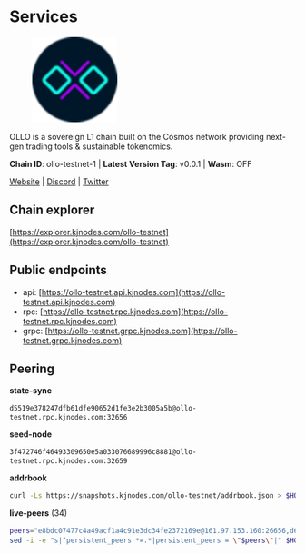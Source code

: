 # Services

<figure><img src="https://raw.githubusercontent.com/kj89/cosmos-images/main/logos/ollo.png" width="150" alt=""><figcaption></figcaption></figure>

OLLO is a sovereign L1 chain built on the Cosmos network providing  next-gen trading tools & sustainable tokenomics.

**Chain ID**: ollo-testnet-1 | **Latest Version Tag**: v0.0.1 | **Wasm**: OFF

[Website](https://www.ollostation.zone) | [Discord](https://discord.com/invite/GxBqZ9mSSm) | [Twitter](https://twitter.com/OLLOStation)




## Chain explorer
[https://explorer.kjnodes.com/ollo-testnet](https://explorer.kjnodes.com/ollo-testnet)

## Public endpoints

* api: [https://ollo-testnet.api.kjnodes.com](https://ollo-testnet.api.kjnodes.com)
* rpc: [https://ollo-testnet.rpc.kjnodes.com](https://ollo-testnet.rpc.kjnodes.com)
* grpc: [https://ollo-testnet.grpc.kjnodes.com](https://ollo-testnet.grpc.kjnodes.com)

## Peering

**state-sync**

```text
d5519e378247dfb61dfe90652d1fe3e2b3005a5b@ollo-testnet.rpc.kjnodes.com:32656
```

**seed-node**

```text
3f472746f46493309650e5a033076689996c8881@ollo-testnet.rpc.kjnodes.com:32659
```

**addrbook**
```bash
curl -Ls https://snapshots.kjnodes.com/ollo-testnet/addrbook.json > $HOME/.ollo/config/addrbook.json
```

**live-peers** (34)
```bash
peers="e8bdc07477c4a49acf1a4c91e3dc34fe2372169e@161.97.153.160:26656,d6c5ff021b091a1fd93b9f811cf7fca0d31e8510@65.108.238.61:46656,ab89596768849d679ed11a9e1848224760a278cc@83.171.248.175:32656,4b73754c2c10d523ffd43ca95d9cb6e0ad8204a4@5.189.148.147:26656,d5519e378247dfb61dfe90652d1fe3e2b3005a5b@65.109.68.190:32656,7dc63d58dccf6777206d5cdbc1ec1b9ba5221bd5@65.108.97.58:15656,da8d3ca8e1c147f0037b1c43ad3de7174f5ec1b7@209.145.59.224:26656,2a8f0fada8b8b71b8154cf30ce44aebea1b5fe3d@162.19.238.122:26656,dba5e8b41c4e369418f83a449966e4eb7ca05cd4@65.109.23.114:18156,67d27bdbc3c444c557d555164518d8f551a922c5@136.243.103.32:46656,42beefd08b5f8580177d1506220db3a548090262@65.108.195.29:26116,43da48176665407ebbe40f809a0ec2c84ab0579e@65.109.24.121:26656,3ea40f63890f10272201edf96d2a49e197e52091@65.108.105.48:18156,a553ae4af55d127300dd707a46e715b47a82610a@65.21.131.215:26626,536c816c0d32ceb601fcf047284f65dc68c0513a@65.21.134.202:26626,cadc2b601a188aedbe4156a6eb5a81e00770bcfc@65.108.219.110:26656,5c2a752c9b1952dbed075c56c600c3a79b58c395@195.3.220.135:27006,7db2f25b3bceeb32769d20316d5f1567f0a4bb54@167.86.99.7:16656,0f99f7481a1b49701866ddbdfe71dc3b2fd792d8@109.123.244.56:26626,b1c40c092d4c889d14ac8db36621c114f811d797@65.109.92.241:22046,517786f9e5e9caf196fed64c2130528e0ef59643@65.109.70.23:18156,0d642afa8df369a5021609c43bb7765a332a615f@65.109.106.91:17656,dd577d8f2e997d7e70495640aff124ddb70d1a21@95.217.192.222:26656,29b78da822388df177f4111e6589958d9f796f06@65.109.122.105:60856,a99fc4e81770ca32d574cac2e8680dccc9b55f74@18.144.61.148:26656,f2994f0ed16756151914ee95f041a7bff4f82b22@138.201.204.5:29656,60a8fdd419c20f509cf590a10978827bcf1cf25c@161.97.99.251:11656,2f5965450c9c831266959632fba2c1533b8f676d@38.242.248.2:26656,9865c6e15faced6643adc228e3a59744e1b4e277@116.203.29.162:46656,69d2c02f413bea1376f5398646f0c2ce0f82d62e@141.94.73.93:26656,e53eedfc4c5c4487e1fba7f3b97de6aadfca8cea@5.161.179.64:26656,0bee9e500e51465917506b47691a8fb032100da9@94.130.200.168:32656,80c6ccc9523bd59a0420e76e8355f46fb61bf74f@65.109.93.58:33656,8c4a28db4a9f4a37725d504d6f87fb5e1aee0266@49.12.216.13:46656"
sed -i -e "s|^persistent_peers *=.*|persistent_peers = \"$peers\"|" $HOME/.ollo/config/config.toml
```
